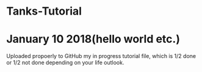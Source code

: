 # Tanks-Tutorial

# January 10 2018(hello world etc.) # 
Uploaded propoerly to GitHub my in progress tutorial file, which is 1/2 done or 1/2 not done depending on your life outlook. 
